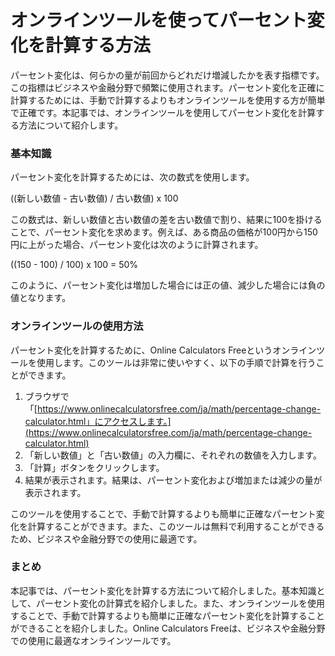 オンラインツールを使ってパーセント変化を計算する方法
==========================

パーセント変化は、何らかの量が前回からどれだけ増減したかを表す指標です。この指標はビジネスや金融分野で頻繁に使用されます。パーセント変化を正確に計算するためには、手動で計算するよりもオンラインツールを使用する方が簡単で正確です。本記事では、オンラインツールを使用してパーセント変化を計算する方法について紹介します。

### 基本知識

パーセント変化を計算するためには、次の数式を使用します。

((新しい数値 - 古い数値) / 古い数値) x 100

この数式は、新しい数値と古い数値の差を古い数値で割り、結果に100を掛けることで、パーセント変化を求めます。例えば、ある商品の価格が100円から150円に上がった場合、パーセント変化は次のように計算されます。

((150 - 100) / 100) x 100 = 50%

このように、パーセント変化は増加した場合には正の値、減少した場合には負の値となります。

### オンラインツールの使用方法

パーセント変化を計算するために、Online Calculators Freeというオンラインツールを使用します。このツールは非常に使いやすく、以下の手順で計算を行うことができます。

1. ブラウザで「[https://www.onlinecalculatorsfree.com/ja/math/percentage-change-calculator.html」にアクセスします。](https://www.onlinecalculatorsfree.com/ja/math/percentage-change-calculator.html)
2. 「新しい数値」と「古い数値」の入力欄に、それぞれの数値を入力します。
3. 「計算」ボタンをクリックします。
4. 結果が表示されます。結果は、パーセント変化および増加または減少の量が表示されます。

このツールを使用することで、手動で計算するよりも簡単に正確なパーセント変化を計算することができます。また、このツールは無料で利用することができるため、ビジネスや金融分野での使用に最適です。

### まとめ

本記事では、パーセント変化を計算する方法について紹介しました。基本知識として、パーセント変化の計算式を紹介しました。また、オンラインツールを使用することで、手動で計算するよりも簡単に正確なパーセント変化を計算することができることを紹介しました。Online Calculators Freeは、ビジネスや金融分野での使用に最適なオンラインツールです。